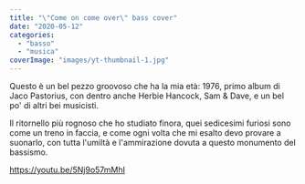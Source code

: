 ```yaml
---
title: "\"Come on come over\" bass cover"
date: "2020-05-12"
categories: 
  - "basso"
  - "musica"
coverImage: "images/yt-thumbnail-1.jpg"
---
```


Questo è un bel pezzo groovoso che ha la mia età: 1976, primo album di Jaco Pastorius, con dentro anche Herbie Hancock, Sam & Dave, e un bel po' di altri bei musicisti.

Il ritornello più rognoso che ho studiato finora, quei sedicesimi furiosi sono come un treno in faccia, e come ogni volta che mi esalto devo provare a suonarlo, con tutta l'umiltà e l'ammirazione dovuta a questo monumento del bassismo.

https://youtu.be/5Nj9o57mMhI
